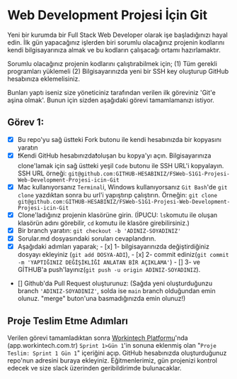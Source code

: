 ﻿# Web Development Projesi İçin Git

Yeni bir kurumda bir Full Stack Web Developer olarak işe başladığınızı hayal edin. 
İlk gün yapacağınız işlerden biri sorumlu olacağınız projenin kodlarını kendi bilgisayarınıza almak ve bu kodların çalışacağı ortamı hazırlamaktır. 

Sorumlu olacağınız projenin kodlarını çalıştırabilmek için;
(1) Tüm gerekli programları yüklemeli
(2) Bilgisayarınızda yeni bir SSH key oluşturup GitHub hesabınıza eklemelisiniz.

Bunları yaptı iseniz size yöneticiniz tarafından verilen ilk göreviniz 'Git'e aşina olmak'. Bunun için sizden aşağıdaki görevi tamamlamanızı istiyor.



## Görev 1: 
- [x] Bu repo'yu sağ üstteki Fork butonu ile kendi hesabınızda bir kopyasını yaratın
- [x] ❗Kendi GitHub hesabınızda❗oluşan bu kopya'yı açın. Bilgisayarınıza clone'lamak için sağ üstteki yeşil `Code` butonu ile SSH URL'i kopyalayın. SSH URL örneği: `git@github.com:GITHUB-HESABINIZ/FSWeb-S1G1-Projesi-Web-Development-Projesi-icin-Git`
- [x] Mac kullanıyorsanız `Terminal`i, Windows kullanıyorsanız `Git Bash`'de `git clone` yazdıktan sonra bu url'i yapıştırıp çalıştırın. Örneğin: `git clone git@github.com:GITHUB-HESABINIZ/FSWeb-S1G1-Projesi-Web-Development-Projesi-icin-Git`
- [x] Clone'ladığınız projenin klasörüne girin. (İPUCU: `ls`komutu ile oluşan klasörün adını görebilir, `cd` komutu ile klasöre girebilirsiniz.)
- [x] Bir branch yaratın: `git checkout -b 'ADINIZ-SOYADINIZ'`
- [x] Sorular.md dosyasındaki soruları cevaplandırın.
- [x] Aşağıdaki adımları yaparak;
      - [x] 1- bilgisayarınızda değiştirdiğiniz dosyayı ekleyiniz (`git add DOSYA-ADI`), 
      - [x] 2- commit ediniz(`git commit -m 'YAPTIĞINIZ DEĞİŞİKLİĞİ ANLATAN BİR AÇIKLAMA'`) 
      - [] 3- ve GİTHUB'a push'layınız(`git push -u origin ADINIZ-SOYADINIZ`). 
- [] Github'da Pull Request oluşturunuz: (Sağda yeni oluşturduğunzu branch `'ADINIZ-SOYADINIZ'`, solda ise `main` branch olduğundan emin olunuz. "merge" buton'una basmadığınızda emin olunuz!)




## Proje Teslim Etme Adımları

Verilen görevi tamamladıktan sonra [Workintech Platformu](https://app.workintech.com.tr)'nda (app.workintech.com.tr) `Sprint 1>Gün 1`'in sonuna eklenmiş olan "`Proje Teslim: Sprint 1 Gün 1`" içeriğini açıp. GitHub hesabınızda oluşturduğunuz repo'nun adresini buraya ekleyiniz. Eğitmenlerimiz, gün projenizi kontrol edecek ve size slack üzerinden geribildirimde bulunacaklar.
